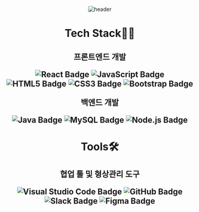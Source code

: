 <p align="center">
  <img src="https://capsule-render.vercel.app/api?color=6699FF&type=waving&height=300&section=header&text=Sua%20%F0%9F%8C%8A%20See%20&fontSize=70&fontColor=ffffff&gradient-color-0=87CEEB&gradient-color-1=ADD8E6" alt="header">
</p>

<h1 align="center">
  <b>Tech Stack👩‍💻</b>
</h1>

<h2 align="center">
  <b>프론트엔드 개발</b>
  <p align="center">
<img src="https://img.shields.io/badge/React-61DAFB?style=flat&logo=react&logoColor=white" alt="React Badge"/>
<img src="https://img.shields.io/badge/JavaScript-F7DF1E?style=flat&logo=javascript&logoColor=white" alt="JavaScript Badge"/>
<img src="https://img.shields.io/badge/HTML5-E34F26?style=flat&logo=html5&logoColor=white" alt="HTML5 Badge"/>
<img src="https://img.shields.io/badge/CSS3-1572B6?style=flat&logo=css3&logoColor=white" alt="CSS3 Badge"/>
<img src="https://img.shields.io/badge/Bootstrap-7952B3?style=flat&logo=bootstrap&logoColor=white" alt="Bootstrap Badge"/>
</p>
 <b>백엔드 개발</b>
 <p align="center">
<img src="https://img.shields.io/badge/Java-007396?style=flat&logo=OpenJDK&logoColor=white" alt="Java Badge"/>
<img src="https://img.shields.io/badge/MySQL-4479A1?style=flat&logo=mysql&logoColor=white" alt="MySQL Badge"/>
<img src="https://img.shields.io/badge/Node.js-339933?style=flat&logo=node.js&logoColor=white" alt="Node.js Badge"/>
</p>
</h2>


<h1 align="center">
  <b>Tools🛠</b>
</h1>

<h2 align="center">
  <b>협업 툴 및 형상관리 도구</b>
  <p align="center">
  <img src="https://img.shields.io/badge/Visual_Studio_Code-007ACC?style=flat&logo=visual-studio-code&logoColor=white" alt="Visual Studio Code Badge">
  <img src="https://img.shields.io/badge/GitHub-181717?style=flat&logo=github&logoColor=white" alt="GitHub Badge">
  <img src="https://img.shields.io/badge/Slack-4A154B?style=flat&logo=slack&logoColor=white" alt="Slack Badge">
  <img src="https://img.shields.io/badge/Figma-F24E1E?style=flat&logo=figma&logoColor=white" alt="Figma Badge">
</p>
</h2>








<!--
**SSuaSea/SSuaSea** is a ✨ _special_ ✨ repository because its `README.md` (this file) appears on your GitHub profile.

Here are some ideas to get you started:

- 🔭 I’m currently working on ...
- 🌱 I’m currently learning ...
- 👯 I’m looking to collaborate on ...
- 🤔 I’m looking for help with ...
- 💬 Ask me about ...
- 📫 How to reach me: ...
- 😄 Pronouns: ...
- ⚡ Fun fact: ...
-->
